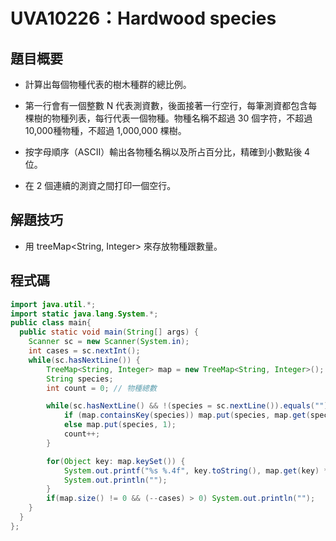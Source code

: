 # UVA10226：Hardwood species

## 題目概要

- 計算出每個物種代表的樹木種群的總比例。

- 第一行會有一個整數 N 代表測資數，後面接著一行空行，每筆測資都包含每棵樹的物種列表，每行代表一個物種。物種名稱不超過 30 個字符，不超過 10,000種物種，不超過 1,000,000 棵樹。

- 按字母順序（ASCII）輸出各物種名稱以及所占百分比，精確到小數點後 4 位。

- 在 2 個連續的測資之間打印一個空行。

## 解題技巧

- 用 treeMap<String, Integer> 來存放物種跟數量。

## 程式碼

```java
import java.util.*;
import static java.lang.System.*;
public class main{
  public static void main(String[] args) {
    Scanner sc = new Scanner(System.in);
    int cases = sc.nextInt();
    while(sc.hasNextLine()) {
        TreeMap<String, Integer> map = new TreeMap<String, Integer>();
        String species;
        int count = 0; // 物種總數

        while(sc.hasNextLine() && !(species = sc.nextLine()).equals("")) {
            if (map.containsKey(species)) map.put(species, map.get(species) + 1);
            else map.put(species, 1);
            count++;
        }

        for(Object key: map.keySet()) {
            System.out.printf("%s %.4f", key.toString(), map.get(key) * 100.0 / count);
            System.out.println("");
        }
        if(map.size() != 0 && (--cases) > 0) System.out.println("");
    }
  }
};
```
